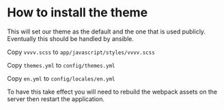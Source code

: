 # How to install the theme

This will set our theme as the default and the one that is used publicly. Eventually this should be handled by ansible.

Copy `vvvv.scss` to `app/javascript/styles/vvvv.scss`

Copy `themes.yml` to `config/themes.yml`

Copy `en.yml` to `config/locales/en.yml`

To have this take effect you will need to rebuild the webpack assets on the server then restart the application.
